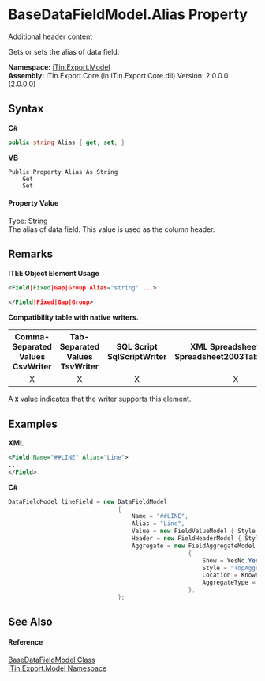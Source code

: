 # BaseDataFieldModel.Alias Property 
Additional header content 

Gets or sets the alias of data field.

**Namespace:**&nbsp;<a href="N_iTin_Export_Model">iTin.Export.Model</a><br />**Assembly:**&nbsp;iTin.Export.Core (in iTin.Export.Core.dll) Version: 2.0.0.0 (2.0.0.0)

## Syntax

**C#**<br />
``` C#
public string Alias { get; set; }
```

**VB**<br />
``` VB
Public Property Alias As String
	Get
	Set
```


#### Property Value
Type: String<br />The alias of data field. This value is used as the column header.

## Remarks

**ITEE Object Element Usage**<br />
``` XML
<Field|Fixed|Gap|Group Alias="string" ...>
  ...
</Field|Fixed|Gap|Group>
```


<strong>Compatibility table with native writers.</strong><table><tr><th>Comma-Separated Values<br />CsvWriter</th><th>Tab-Separated Values<br />TsvWriter</th><th>SQL Script<br />SqlScriptWriter</th><th>XML Spreadsheet 2003<br />Spreadsheet2003TabularWriter</th></tr><tr><td align="center">X</td><td align="center">X</td><td align="center">X</td><td align="center">X</td></tr></table> A <strong>`X`</strong> value indicates that the writer supports this element.


## Examples

**XML**<br />
``` XML
<Field Name="##LINE" Alias="Line">
...
</Field>
```

**C#**<br />
``` C#
DataFieldModel lineField = new DataFieldModel
                               {
                                   Name = "##LINE",
                                   Alias = "Line",
                                   Value = new FieldValueModel { Style = "LineValue" },
                                   Header = new FieldHeaderModel { Style = "CommonHeader", Show = YesNo.Yes },
                                   Aggregate = new FieldAggregateModel
                                                   {
                                                       Show = YesNo.Yes,
                                                       Style = "TopAggregate", 
                                                       Location = KnownAggregateLocation.Top,
                                                       AggregateType = KnownAggregateType.Count,
                                                   },
                               };
```


## See Also


#### Reference
<a href="T_iTin_Export_Model_BaseDataFieldModel">BaseDataFieldModel Class</a><br /><a href="N_iTin_Export_Model">iTin.Export.Model Namespace</a><br />